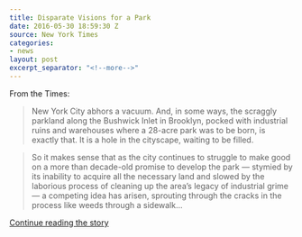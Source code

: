 ```yaml
---
title: Disparate Visions for a Park
date: 2016-05-30 18:59:30 Z
source: New York Times
categories:
- news
layout: post
excerpt_separator: "<!--more-->"
---
```


From the Times:

>New York City abhors a vacuum. And, in some ways, the scraggly parkland along the Bushwick Inlet in Brooklyn, pocked with industrial ruins and warehouses where a 28-acre park was to be born, is exactly that. It is a hole in the cityscape, waiting to be filled.

>So it makes sense that as the city continues to struggle to make good on a more than decade-old promise to develop the park — stymied by its inability to acquire all the necessary land and slowed by the laborious process of cleaning up the area’s legacy of industrial grime — a competing idea has arisen, sprouting through the cracks in the process like weeds through a sidewalk...

[Continue reading the story](http://www.nytimes.com/2016/05/31/nyregion/disparate-visions-for-a-brooklyn-park-dismantle-industrial-ruins-or-preserve-them.html?_r=0)

<!-- ![oilworks]({{ site.baseurl }}/images/historic/charles-pratt.jpg){:class="post__image"} -->
